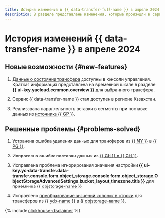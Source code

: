 ```yaml
---
title: История изменений в {{ data-transfer-full-name }} в апреле 2024
description: В разделе представлены изменения, которые произошли в сервисе {{ data-transfer-name }} в апреле 2024 года.
---
```


# История изменений {{ data-transfer-name }} в апреле 2024

## Новые возможности {#new-features}

1. [Данные о состоянии трансфера](../operations/monitoring.md) доступны в консоли управления. Краткая информация представлена на временной шкале в разделе **{{ ui-key.yacloud.common.overview }}** для выбранного трансфера.

1. Сервис {{ data-transfer-name }} стал доступен в регионе Казахстан.


1. Реализована параллельность вставки в сегменты при поставке данных из [источника {{ GP }}](../operations/endpoint/source/greenplum.md).

## Решенные проблемы {#problems-solved}

1. Устранена ошибка удаления данных для трансферов из [{{ MY }}](../operations/endpoint/source/mysql.md) в [{{ PG }}](../operations/endpoint/target/postgresql.md).

1. Исправлена ошибка поставки данных из [{{ CH }} в {{ CH }}](../tutorials/managed-clickhouse.md).

1. Исправлена проблема игнорирования значения настройки **{{ ui-key.yc-data-transfer.data-transfer.console.form.object_storage.console.form.object_storage.ObjectStorageAdvancedSettings.bucket_layout_timezone.title }}** для приемника [{{ objstorage-name }}](../operations/endpoint/target/object-storage.md).

1. Исправлено [преобразование значений колонок в строки](../concepts/data-transformation.md#convert-to-string) для трансферов из [{{ ydb-name }}](../operations/endpoint/source/ydb.md) в [{{ objstorage-name }}](../operations/endpoint/target/object-storage.md).


{% include [clickhouse-disclaimer](../../_includes/clickhouse-disclaimer.md) %}